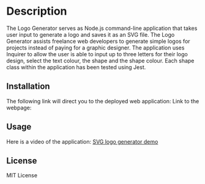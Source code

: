 # Description

The Logo Generator serves as Node.js command-line application that takes user input to generate a logo and saves it as an SVG file. The Logo Generator assists freelance web developers to generate simple logos for projects instead of paying for a graphic designer.
The application uses Inquirer to allow the user is able to input up to three letters for their logo design, select the text colour, the shape and the shape colour.
Each shape class within the application has been tested using Jest.

## Installation

The following link will direct you to the deployed web application:
Link to the webpage:

## Usage

Here is a video of the application: [SVG logo generator demo](<../../Downloads/SVG logo generator demo video.webm>)

## License

MIT License
